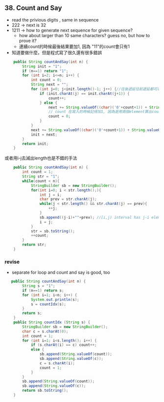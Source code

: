 ## 38. Count and Say

* read the privious digits , same in sequence
* 222 -> next is 32
* 1211 -> how to generate next sequence for given sequence?
  * how about larger than 10 same characters? guess no, but how to prove it?
  * 連續count的時候最後結果要加1, 因為 "11"的count會只有1
* 知道要做什麼，但是程式寫了很久還有很多錯誤

```java
    public String countAndSay(int n) {
        String init = "1";
        if (n==1) return "1";
        for (int i=2; i<=n; i++) {
            int count = 0;
            String next = "";
            for (int j=0; j<init.length()-1; j++) {//往後遞延往前遞延都可以
                if (init.charAt(j) == init.charAt(j+1)) {
                    count++;
                } else {
                    next += String.valueOf((char)('0'+count+1)) + String.valueOf(init.charAt(j));//這個寫法用最久，也可能可以用
                    // count 在寫入的時候記得加1, 因為是用兩個element算出count的。第一個永遠都不會算到
                    count = 0;
                }
            }
            next += String.valueOf((char)('0'+count+1)) + String.valueOf(init.charAt(init.length()-1));
            init = next;
        }
        return init;
    }
```

或者用i-j去減出length也是不錯的手法

```java
    public String countAndSay(int n) {
        int count = 1;
        String str = "1";
        while(count < n){
            StringBuilder sb = new StringBuilder();
            for(int i=0; i < str.length();){
                int j = i;
                char prev = str.charAt(j);
                while(j < str.length() && str.charAt(j) == prev){
                    ++j;
                }
                sb.append((j-i)+""+prev); //[i,j) interval has j-i elements
                i = j;
            }
            str = sb.toString();
            ++count;
        }
        return str;
    }
```

### revise

* separate for loop and count and say is good, too

```java
   public String countAndSay(int n) {
        String s = "1";
        if (n==1) return s;
        for (int i=1; i<n; i++) {
            System.out.println(s);
            s = countIdx(s);
        }
        return s;
    }
    public String countIdx (String s) {
        StringBuilder sb = new StringBuilder();
        char c = s.charAt(0);
        int count = 1;
        for (int i=1; i<s.length(); i++) {
            if (s.charAt(i) == c) count++;
            else {
                sb.append(String.valueOf(count));
                sb.append(String.valueOf(c));
                c = s.charAt(i);
                count = 1;
            }
        }
        sb.append(String.valueOf(count));
        sb.append(String.valueOf(c));
        return sb.toString();
    }
```

